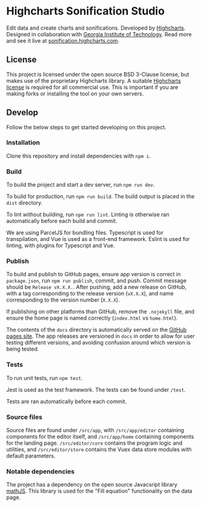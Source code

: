 # Highcharts Sonification Studio

Edit data and create charts and sonifications. Developed by [Highcharts](https://www.highcharts.com). Designed in collaboration with [Georgia Institute of Technology](https://www.gatech.edu/). Read more and see it live at [sonification.highcharts.com](https://sonification.highcharts.com).

## License

This project is licensed under the open source BSD 3-Clause license, but makes use of the proprietary Highcharts library. A suitable [Highcharts license](https://highcharts.com) is required for all commercial use. This is important if you are making forks or installing the tool on your own servers.

## Develop

Follow the below steps to get started developing on this project.

### Installation

Clone this repository and install dependencies with `npm i`.

### Build

To build the project and start a dev server, run `npm run dev`.

To build for production, run `npm run build`. The build output is placed in the `dist` directory.

To lint without building, run `npm run lint`. Linting is otherwise ran automatically before each build and commit.

We are using ParcelJS for bundling files. Typescript is used for transpilation, and Vue is used as a front-end framework. Eslint is used for linting, with plugins for Typescript and Vue. 

### Publish

To build and publish to GitHub pages, ensure app version is correct in `package.json`, run `npm run publish`, commit, and push. Commit message should be `Release vX.X.X.`. After pushing, add a new release on GitHub, with a tag corresponding to the release version (`vX.X.X`), and name corresponding to the version number (`X.X.X`).

If publishing on other platforms than GitHub, remove the `.nojekyll` file, and ensure the home page is named correctly (`index.html` vs `home.html`).

The contents of the `docs` directory is automatically served on the [GitHub pages site](https://highcharts.github.io/sonification-studio/). The app releases are versioned in `docs` in order to allow for user testing different versions, and avoiding confusion around which version is being tested.

### Tests

To run unit tests, run `npm test`.

Jest is used as the test framework. The tests can be found under `/test`.

Tests are ran automatically before each commit.

### Source files

Source files are found under `/src/app`, with `/src/app/editor` containing components for the editor itself, and `/src/app/home` containing components for the landing page. `/src/editor/core` contains the program logic and utilities, and `/src/editor/store` contains the Vuex data store modules with default parameters.

### Notable dependencies

The project has a dependency on the open source Javacsript library [mathJS](https://mathjs.org). This library is used for the "Fill equation" functionality on the data page.
